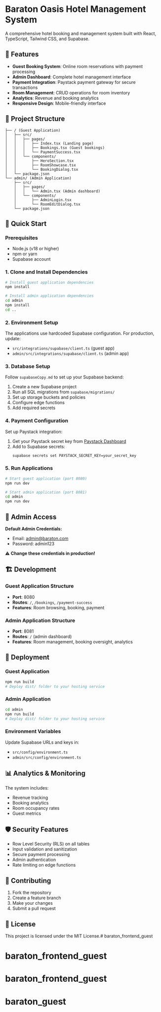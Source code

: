 # Baraton Oasis Hotel Management System

A comprehensive hotel booking and management system built with React, TypeScript, Tailwind CSS, and Supabase.

## 🏨 Features

- **Guest Booking System**: Online room reservations with payment processing
- **Admin Dashboard**: Complete hotel management interface
- **Payment Integration**: Paystack payment gateway for secure transactions
- **Room Management**: CRUD operations for room inventory
- **Analytics**: Revenue and booking analytics
- **Responsive Design**: Mobile-friendly interface

## 📂 Project Structure

```
├── / (Guest Application)
│   ├── src/
│   │   ├── pages/
│   │   │   ├── Index.tsx (Landing page)
│   │   │   ├── Bookings.tsx (Guest bookings)
│   │   │   └── PaymentSuccess.tsx
│   │   └── components/
│   │       ├── HeroSection.tsx
│   │       ├── RoomShowcase.tsx
│   │       └── BookingDialog.tsx
│   └── package.json
└── admin/ (Admin Application)
    ├── src/
    │   ├── pages/
    │   │   └── Admin.tsx (Admin dashboard)
    │   └── components/
    │       ├── AdminLogin.tsx
    │       └── RoomEditDialog.tsx
    └── package.json
```

## 🚀 Quick Start

### Prerequisites
- Node.js (v18 or higher)
- npm or yarn
- Supabase account

### 1. Clone and Install Dependencies

```bash
# Install guest application dependencies
npm install

# Install admin application dependencies
cd admin
npm install
cd ..
```

### 2. Environment Setup

The applications use hardcoded Supabase configuration. For production, update:
- `src/integrations/supabase/client.ts` (guest app)
- `admin/src/integrations/supabase/client.ts` (admin app)

### 3. Database Setup

Follow `supabaseCopy.md` to set up your Supabase backend:

1. Create a new Supabase project
2. Run all SQL migrations from `supabase/migrations/`
3. Set up storage buckets and policies
4. Configure edge functions
5. Add required secrets

### 4. Payment Configuration

Set up Paystack integration:

1. Get your Paystack secret key from [Paystack Dashboard](https://dashboard.paystack.com/)
2. Add to Supabase secrets:
   ```bash
   supabase secrets set PAYSTACK_SECRET_KEY=your_secret_key
   ```

### 5. Run Applications

```bash
# Start guest application (port 8080)
npm run dev

# Start admin application (port 8081)
cd admin
npm run dev
```

## 🔑 Admin Access

**Default Admin Credentials:**
- Email: admin@baraton.com
- Password: admin123

⚠️ **Change these credentials in production!**

## 🏗️ Development

### Guest Application Structure
- **Port**: 8080
- **Routes**: `/`, `/bookings`, `/payment-success`
- **Features**: Room browsing, booking, payment

### Admin Application Structure  
- **Port**: 8081
- **Routes**: `/` (admin dashboard)
- **Features**: Room management, booking oversight, analytics

## 🚀 Deployment

### Guest Application
```bash
npm run build
# Deploy dist/ folder to your hosting service
```

### Admin Application
```bash
cd admin
npm run build
# Deploy dist/ folder to your hosting service
```

### Environment Variables
Update Supabase URLs and keys in:
- `src/config/environment.ts`
- `admin/src/config/environment.ts`

## 📊 Analytics & Monitoring

The system includes:
- Revenue tracking
- Booking analytics
- Room occupancy rates
- Guest metrics

## 🛡️ Security Features

- Row Level Security (RLS) on all tables
- Input validation and sanitization
- Secure payment processing
- Admin authentication
- Rate limiting on edge functions

## 🤝 Contributing

1. Fork the repository
2. Create a feature branch
3. Make your changes
4. Submit a pull request

## 📝 License

This project is licensed under the MIT License.# baraton_frontend_guest
# baraton_frontend_guest
# baraton_frontend_guest
# baraton_guest
